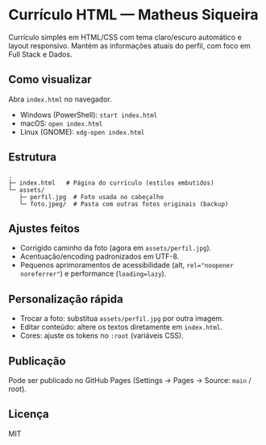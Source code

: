 # Currículo HTML — Matheus Siqueira

Currículo simples em HTML/CSS com tema claro/escuro automático e layout responsivo. Mantém as informações atuais do perfil, com foco em Full Stack e Dados.

## Como visualizar

Abra `index.html` no navegador.

- Windows (PowerShell): `start index.html`
- macOS: `open index.html`
- Linux (GNOME): `xdg-open index.html`

## Estrutura

```
.
├─ index.html   # Página do currículo (estilos embutidos)
└─ assets/
   ├─ perfil.jpg  # Foto usada no cabeçalho
   └─ foto.jpeg/  # Pasta com outras fotos originais (backup)
```

## Ajustes feitos

- Corrigido caminho da foto (agora em `assets/perfil.jpg`).
- Acentuação/encoding padronizados em UTF-8.
- Pequenos aprimoramentos de acessibilidade (alt, `rel="noopener noreferrer"`) e performance (`loading=lazy`).

## Personalização rápida

- Trocar a foto: substitua `assets/perfil.jpg` por outra imagem.
- Editar conteúdo: altere os textos diretamente em `index.html`.
- Cores: ajuste os tokens no `:root` (variáveis CSS).

## Publicação

Pode ser publicado no GitHub Pages (Settings → Pages → Source: `main` / root).

## Licença

MIT
